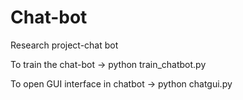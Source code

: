 # Chat-bot
Research project-chat bot

To train the chat-bot -> python train_chatbot.py

To open GUI interface in chatbot -> python chatgui.py 
